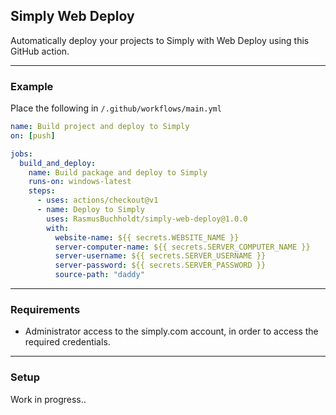 ## Simply Web Deploy
Automatically deploy your projects to Simply with Web Deploy using this GitHub action.

---

### Example
Place the following in `/.github/workflows/main.yml`
```yml
name: Build project and deploy to Simply
on: [push]

jobs:
  build_and_deploy:
    name: Build package and deploy to Simply
    runs-on: windows-latest
    steps:
      - uses: actions/checkout@v1
      - name: Deploy to Simply
        uses: RasmusBuchholdt/simply-web-deploy@1.0.0
        with:
          website-name: ${{ secrets.WEBSITE_NAME }}
          server-computer-name: ${{ secrets.SERVER_COMPUTER_NAME }}
          server-username: ${{ secrets.SERVER_USERNAME }}
          server-password: ${{ secrets.SERVER_PASSWORD }}
          source-path: "daddy"
```

---

### Requirements
- Administrator access to the simply.com account, in order to access the required credentials.

---

### Setup
Work in progress..